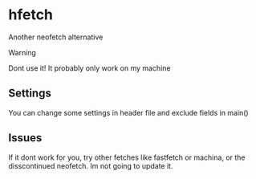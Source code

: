 # hfetch

Another neofetch alternative

> [!WARNING]
> Dont use it! It probably only work on my machine

## Settings

You can change some settings in header file and exclude fields in main()

## Issues

If it dont work for you, try other fetches like fastfetch or machina, or the
disscontinued neofetch. Im not going to update it.
